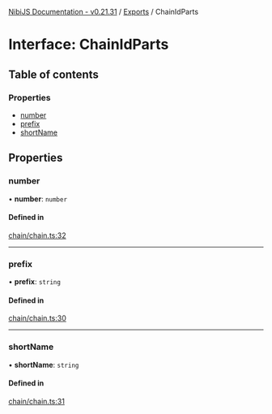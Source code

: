 [NibiJS Documentation - v0.21.31](../intro.md) / [Exports](../modules.md) / ChainIdParts

# Interface: ChainIdParts

## Table of contents

### Properties

- [number](ChainIdParts.md#number)
- [prefix](ChainIdParts.md#prefix)
- [shortName](ChainIdParts.md#shortname)

## Properties

### number

• **number**: `number`

#### Defined in

[chain/chain.ts:32](https://github.com/NibiruChain/ts-sdk/blob/aaee27f/packages/nibijs/src/chain/chain.ts#L32)

---

### prefix

• **prefix**: `string`

#### Defined in

[chain/chain.ts:30](https://github.com/NibiruChain/ts-sdk/blob/aaee27f/packages/nibijs/src/chain/chain.ts#L30)

---

### shortName

• **shortName**: `string`

#### Defined in

[chain/chain.ts:31](https://github.com/NibiruChain/ts-sdk/blob/aaee27f/packages/nibijs/src/chain/chain.ts#L31)
